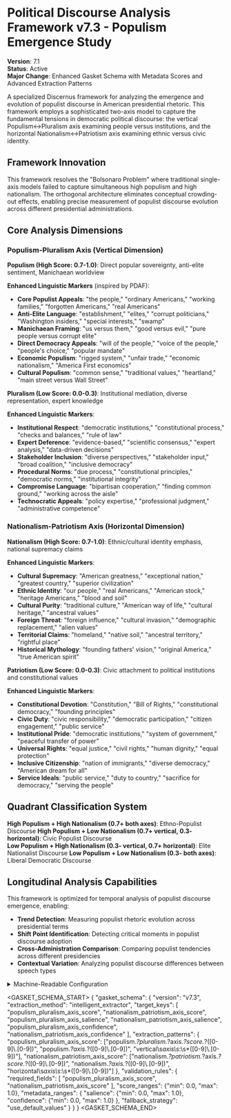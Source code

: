 # Political Discourse Analysis Framework v7.3 - Populism Emergence Study

**Version**: 7.1  
**Status**: Active  
**Major Change**: Enhanced Gasket Schema with Metadata Scores and Advanced Extraction Patterns

A specialized Discernus framework for analyzing the emergence and evolution of populist discourse in American presidential rhetoric. This framework employs a sophisticated two-axis model to capture the fundamental tensions in democratic political discourse: the vertical Populism↔Pluralism axis examining people versus institutions, and the horizontal Nationalism↔Patriotism axis examining ethnic versus civic identity.

## Framework Innovation

This framework resolves the "Bolsonaro Problem" where traditional single-axis models failed to capture simultaneous high populism and high nationalism. The orthogonal architecture eliminates conceptual crowding-out effects, enabling precise measurement of populist discourse evolution across different presidential administrations.

## Core Analysis Dimensions

### **Populism-Pluralism Axis (Vertical Dimension)**

**Populism (High Score: 0.7-1.0)**: Direct popular sovereignty, anti-elite sentiment, Manichaean worldview

**Enhanced Linguistic Markers** (inspired by PDAF):
- **Core Populist Appeals**: "the people," "ordinary Americans," "working families," "forgotten Americans," "real Americans"
- **Anti-Elite Language**: "establishment," "elites," "corrupt politicians," "Washington insiders," "special interests," "swamp"
- **Manichaean Framing**: "us versus them," "good versus evil," "pure people versus corrupt elite"
- **Direct Democracy Appeals**: "will of the people," "voice of the people," "people's choice," "popular mandate"
- **Economic Populism**: "rigged system," "unfair trade," "economic nationalism," "America First economics"
- **Cultural Populism**: "common sense," "traditional values," "heartland," "main street versus Wall Street"

**Pluralism (Low Score: 0.0-0.3)**: Institutional mediation, diverse representation, expert knowledge

**Enhanced Linguistic Markers**:
- **Institutional Respect**: "democratic institutions," "constitutional process," "checks and balances," "rule of law"
- **Expert Deference**: "evidence-based," "scientific consensus," "expert analysis," "data-driven decisions"
- **Stakeholder Inclusion**: "diverse perspectives," "stakeholder input," "broad coalition," "inclusive democracy"
- **Procedural Norms**: "due process," "constitutional principles," "democratic norms," "institutional integrity"
- **Compromise Language**: "bipartisan cooperation," "finding common ground," "working across the aisle"
- **Technocratic Appeals**: "policy expertise," "professional judgment," "administrative competence"

### **Nationalism-Patriotism Axis (Horizontal Dimension)**

**Nationalism (High Score: 0.7-1.0)**: Ethnic/cultural identity emphasis, national supremacy claims

**Enhanced Linguistic Markers**:
- **Cultural Supremacy**: "American greatness," "exceptional nation," "greatest country," "superior civilization"
- **Ethnic Identity**: "our people," "real Americans," "American stock," "heritage Americans," "blood and soil"
- **Cultural Purity**: "traditional culture," "American way of life," "cultural heritage," "ancestral values"
- **Foreign Threat**: "foreign influence," "cultural invasion," "demographic replacement," "alien values"
- **Territorial Claims**: "homeland," "native soil," "ancestral territory," "rightful place"
- **Historical Mythology**: "founding fathers' vision," "original America," "true American spirit"

**Patriotism (Low Score: 0.0-0.3)**: Civic attachment to political institutions and constitutional values

**Enhanced Linguistic Markers**:
- **Constitutional Devotion**: "Constitution," "Bill of Rights," "constitutional democracy," "founding principles"
- **Civic Duty**: "civic responsibility," "democratic participation," "citizen engagement," "public service"
- **Institutional Pride**: "democratic institutions," "system of government," "peaceful transfer of power"
- **Universal Rights**: "equal justice," "civil rights," "human dignity," "equal protection"
- **Inclusive Citizenship**: "nation of immigrants," "diverse democracy," "American dream for all"
- **Service Ideals**: "public service," "duty to country," "sacrifice for democracy," "serving the people"

## Quadrant Classification System

**High Populism + High Nationalism (0.7+ both axes)**: Ethno-Populist Discourse
**High Populism + Low Nationalism (0.7+ vertical, 0.3- horizontal)**: Civic Populist Discourse  
**Low Populism + High Nationalism (0.3- vertical, 0.7+ horizontal)**: Elite Nationalist Discourse
**Low Populism + Low Nationalism (0.3- both axes)**: Liberal Democratic Discourse

## Longitudinal Analysis Capabilities

This framework is optimized for temporal analysis of populist discourse emergence, enabling:
- **Trend Detection**: Measuring populist rhetoric evolution across presidential terms
- **Shift Point Identification**: Detecting critical moments in populist discourse adoption
- **Cross-Administration Comparison**: Comparing populist tendencies across different presidencies
- **Contextual Variation**: Analyzing populist discourse differences between speech types

<details><summary>Machine-Readable Configuration</summary>

```json
{
  "name": "political_discourse_populism_v7_1",
  "version": "v7.3",
  "display_name": "Political Discourse Analysis Framework v7.3 - Populism Emergence Study",
  "analysis_variants": {
    "default": {
      "description": "Sequential populist discourse analysis with chain-of-thought methodology",
      "analysis_prompt": "You are an expert analyst of political discourse with deep knowledge of populist rhetoric, democratic theory, and American political communication across diverse contexts. Analyze this text through focused sequential steps, examining each discourse axis independently before integration.\n\nSTEP 1 - POPULISM-PLURALISM AXIS ANALYSIS\nFocus ONLY on populism vs pluralism patterns (ignore nationalism-patriotism for now):\n- Look for populist patterns: direct popular sovereignty ('the people,' 'will of the people,' 'people's voice'), establishment opposition ('establishment,' 'elites,' 'corrupt system'), us-versus-them framing ('us versus them,' 'rigged system,' 'they don't represent us') - Note: These are semantic concepts, look for direct popular sovereignty appeals versus institutional mediation, not just these exact phrases\n- Look for pluralist patterns: institutional mediation ('democratic institutions,' 'constitutional process,' 'checks and balances'), evidence-based approach ('evidence-based,' 'expert analysis,' 'careful deliberation'), diverse perspectives ('diverse perspectives,' 'bipartisan cooperation,' 'multiple viewpoints') - Note: These are semantic concepts, look for institutional mediation approaches and evidence-based governance, not just these exact terms\n- Score populism-pluralism dimension (0.0-1.0) with specific textual evidence\n- Assess salience (0.0-1.0): How central are populist/pluralist appeals to the overall message?\n- State confidence (0.0-1.0): How certain are you in this assessment?\nShow your analytical work and evidence before proceeding.\n\nSTEP 2 - NATIONALISM-PATRIOTISM AXIS ANALYSIS\nNow focus ONLY on nationalism vs patriotism patterns:\n- Look for nationalist patterns: ethnic/cultural identity ('American greatness,' 'real Americans,' 'our culture'), traditional emphasis ('traditional culture,' 'heritage values,' 'cultural identity'), foreign influence concerns ('foreign influence,' 'outside threats,' 'cultural invasion') - Note: These are semantic concepts, look for ethnic/cultural identity emphasis and exclusionary nationalism, not just these exact expressions\n- Look for patriotic patterns: civic attachment ('Constitution,' 'democratic values,' 'rule of law'), civic responsibility ('civic responsibility,' 'civic duty,' 'democratic participation'), inclusive identity ('nation of immigrants,' 'equal justice,' 'constitutional rights') - Note: These are semantic concepts, look for civic attachment to political institutions and inclusive patriotism, not just these exact principles\n- Score nationalism-patriotism dimension (0.0-1.0) with specific textual evidence\n- Assess salience (0.0-1.0): How central are nationalist/patriotic appeals to the message?\n- State confidence (0.0-1.0): How certain are you in this assessment?\nShow your analytical work and evidence before proceeding.\n\nFINAL STEP - INTEGRATION AND VALIDATION\nReview your step-by-step analysis:\n- Check for scoring consistency across both discourse axes\n- Validate that evidence quality meets academic standards\n- Assess populist discourse emergence patterns and democratic authority tensions\n- Confirm confidence levels are appropriately calibrated\n- Map overall discourse profile across both orthogonal axes\n- Apply pattern classifications based on axis combinations\n\nProvide your final structured analysis following this format:\n\n**POPULIST DISCOURSE ASSESSMENT**\n\n**Populism-Pluralism Axis**: [score] (salience: [score], confidence: [score])\n**Nationalism-Patriotism Axis**: [score] (salience: [score], confidence: [score])\n\n**Calculated Metrics**:\n- Democratic Authority Profile: [populist/pluralist classification]\n- National Identity Profile: [nationalist/patriotic classification]\n- Overall Discourse Position: [quadrant mapping]\n\n**Key Insights**: [Summary of populist discourse emergence, democratic authority approach, and national identity patterns]"
    },
    "longitudinal_analysis": {
      "description": "Specialized temporal analysis for populism evolution with raw analysis log output.",
      "analysis_prompt": "You are conducting longitudinal analysis of populist discourse evolution in American presidential rhetoric with expertise in temporal political communication patterns. Your task is to analyze populist discourse emergence using the Political Discourse Analysis Framework v7.3 with focus on temporal indicators and historical context of populist rhetorical development.\n\nFocus your analysis on temporal indicators of populist emergence, institutional critique patterns, and anti-elite sentiment development across the two orthogonal axes. Pay particular attention to historical context and populist discourse evolution patterns that reveal shifts in democratic authority appeals and national identity framing over time.\n\nFor each axis, provide scores, salience, and confidence with specific attention to temporal evidence and historical positioning. Write a comprehensive longitudinal analysis that covers populism emergence patterns, historical context, and temporal discourse evolution supported by direct textual evidence and clear reasoning for all scores and metadata."
    }
  },
  "dimension_groups": {
    "vertical_axis": ["populism_indicators", "pluralism_indicators"],
    "horizontal_axis": ["nationalism_indicators", "patriotism_indicators"],
    "populist_discourse_markers": ["anti_elite_sentiment", "people_versus_establishment", "manichaean_framing"],
    "democratic_discourse_markers": ["institutional_respect", "pluralist_inclusion", "constitutional_reverence"]
  },
  "calculation_spec": {
    "populism_pluralism_score": "Vertical axis score measuring populist versus pluralist discourse (0.0 = pure pluralism, 1.0 = pure populism)",
    "nationalism_patriotism_score": "Horizontal axis score measuring nationalist versus patriotic discourse (0.0 = pure patriotism, 1.0 = pure nationalism)",
    "populist_intensity_index": "(populism_pluralism_axis_score * 0.7) + (nationalism_patriotism_axis_score * 0.3)",
    "democratic_institutionalism_index": "((1 - populism_pluralism_axis_score) * 0.7) + ((1 - nationalism_patriotism_axis_score) * 0.3)",
    "quadrant_classification": "Determine based on axis thresholds: High Populism + High Nationalism (0.7+ both), Civic Populist (0.7+ vertical, 0.3- horizontal), Elite Nationalist (0.3- vertical, 0.7+ horizontal), Liberal Democratic (0.3- both)"
  },
  "reliability_rubric": {
    "cronbachs_alpha": {
      "excellent": [0.80, 1.0],
      "good": [0.70, 0.79],
      "acceptable": [0.60, 0.69],
      "poor": [0.0, 0.59]
    },
    "notes": "Defines quality thresholds for framework reliability. The Synthesis Agent uses this for automated fit assessment."
  }
}
```

</details>

<GASKET_SCHEMA_START>
{
  "gasket_schema": {
    "version": "v7.3",
    "extraction_method": "intelligent_extractor",
    "target_keys": [
      "populism_pluralism_axis_score", "nationalism_patriotism_axis_score",
      "populism_pluralism_axis_salience", "nationalism_patriotism_axis_salience",
      "populism_pluralism_axis_confidence", "nationalism_patriotism_axis_confidence"
    ],
    "extraction_patterns": {
      "populism_pluralism_axis_score": ["populism.*?pluralism.*?axis.*?score.*?([0-9]\\.[0-9])", "populism.*?axis.*?([0-9]\\.[0-9])", "vertical\\s*axis\\s*:\\s*([0-9]\\.[0-9])"],
      "nationalism_patriotism_axis_score": ["nationalism.*?patriotism.*?axis.*?score.*?([0-9]\\.[0-9])", "nationalism.*?axis.*?([0-9]\\.[0-9])", "horizontal\\s*axis\\s*:\\s*([0-9]\\.[0-9])"]
    },
    "validation_rules": {
      "required_fields": [
        "populism_pluralism_axis_score", "nationalism_patriotism_axis_score"
      ],
      "score_ranges": {"min": 0.0, "max": 1.0},
      "metadata_ranges": {
        "salience": {"min": 0.0, "max": 1.0},
        "confidence": {"min": 0.0, "max": 1.0}
      },
      "fallback_strategy": "use_default_values"
    }
  }
}
<GASKET_SCHEMA_END>